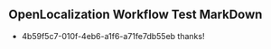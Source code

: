 ## OpenLocalization Workflow Test MarkDown
* 4b59f5c7-010f-4eb6-a1f6-a71fe7db55eb thanks!

<!--HONumber=Aug16_HO3-->


